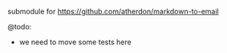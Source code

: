 submodule for https://github.com/atherdon/markdown-to-email

@todo: 
- we need to move some tests here
